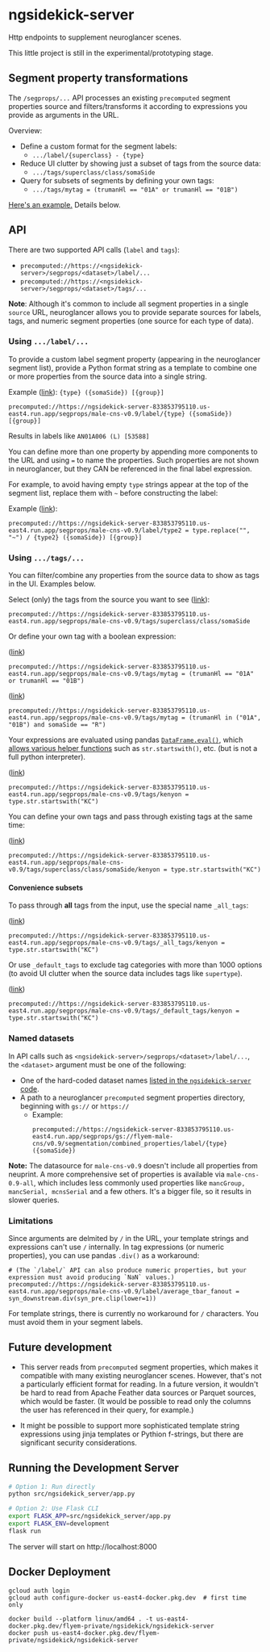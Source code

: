 # ngsidekick-server

Http endpoints to supplement neuroglancer scenes.

This little project is still in the experimental/prototyping stage.

## Segment property transformations

The `/segprops/...` API processes an existing `precomputed` segment properties source and filters/transforms it according to expressions you provide as arguments in the URL.

Overview:

- Define a custom format for the segment labels:
    - `.../label/{superclass} - {type}`
- Reduce UI clutter by showing just a subset of tags from the source data:
    - `.../tags/superclass/class/somaSide`
- Query for subsets of segments by defining your own tags:
    - `.../tags/mytag = (trumanHl == "01A" or trumanHl == "01B")`

[Here's an example.](https://neuroglancer-demo.appspot.com/#!gs://flyem-user-links/short/2025-10-27.103606.337212.json) Details below.

## API

There are two supported API calls (`label` and `tags`):

- `precomputed://https://<ngsidekick-server>/segprops/<dataset>/label/...`
- `precomputed://https://<ngsidekick-server>/segprops/<dataset>/tags/...`

**Note**: Although it's common to include all segment properties in a single `source` URL, neuroglancer allows you to provide separate sources for labels, tags, and numeric segment properties (one source for each type of data).


### Using `.../label/...`

To provide a custom label segment property (appearing in the neuroglancer segment list), provide a Python format string as a template to combine one or more properties from the source data into a single string.

Example ([link](https://neuroglancer-demo.appspot.com/#!gs://flyem-user-links/short/2025-10-27.093051.846407.json)): `{type} ({somaSide}) [{group}]`

```
precomputed://https://ngsidekick-server-833853795110.us-east4.run.app/segprops/male-cns-v0.9/label/{type} ({somaSide}) [{group}]
```

Results in labels like `AN01A006 (L) [53588]`

You can define more than one property by appending more components to the URL and using `=` to name the properties.  Such properties are not shown in neuroglancer, but they CAN be referenced in the final label expression.

For example, to avoid having empty `type` strings appear at the top of the segment list, replace them with `~` before constructing the label:

Example ([link](https://neuroglancer-demo.appspot.com/#!gs://flyem-user-links/short/2025-10-27.094641.067798.json)):

```
precomputed://https://ngsidekick-server-833853795110.us-east4.run.app/segprops/male-cns-v0.9/label/type2 = type.replace("", "~") / {type2} ({somaSide}) [{group}]
```


### Using `.../tags/...`

You can filter/combine any properties from the source data to show as tags in the UI.  Examples below.

Select (only) the tags from the source you want to see ([link](https://neuroglancer-demo.appspot.com/#!gs://flyem-user-links/short/2025-10-27.094838.732871.json)):

```
precomputed://https://ngsidekick-server-833853795110.us-east4.run.app/segprops/male-cns-v0.9/tags/superclass/class/somaSide
```

Or define your own tag with a boolean expression:

([link](https://neuroglancer-demo.appspot.com/#!gs://flyem-user-links/short/2025-10-27.095757.381530.json))

```
precomputed://https://ngsidekick-server-833853795110.us-east4.run.app/segprops/male-cns-v0.9/tags/mytag = (trumanHl == "01A" or trumanHl == "01B")
```

([link](https://neuroglancer-demo.appspot.com/#!gs://flyem-user-links/short/2025-10-27.095856.830318.json))

```
precomputed://https://ngsidekick-server-833853795110.us-east4.run.app/segprops/male-cns-v0.9/tags/mytag = (trumanHl in ("01A", "01B") and somaSide == "R")
```

Your expressions are evaluated using pandas [`DataFrame.eval()`][eval], which [allows various helper functions][eval-syntax] such as `str.startswith()`, etc. (but is not a full python interpreter).

[eval]: https://pandas.pydata.org/docs/reference/api/pandas.DataFrame.eval.html
[eval-syntax]: https://pandas.pydata.org/docs/user_guide/enhancingperf.html#enhancingperf-eval

([link](https://neuroglancer-demo.appspot.com/#!gs://flyem-user-links/short/2025-10-27.100052.674517.json))

```
precomputed://https://ngsidekick-server-833853795110.us-east4.run.app/segprops/male-cns-v0.9/tags/kenyon = type.str.startswith("KC")
```

You can define your own tags and pass through existing tags at the same time:

([link](https://neuroglancer-demo.appspot.com/#!gs://flyem-user-links/short/2025-10-27.100541.308440.json))


```
precomputed://https://ngsidekick-server-833853795110.us-east4.run.app/segprops/male-cns-v0.9/tags/superclass/class/somaSide/kenyon = type.str.startswith("KC")
```

#### Convenience subsets

To pass through **all** tags from the input, use the special name `_all_tags`:

([link](https://neuroglancer-demo.appspot.com/#!gs://flyem-user-links/short/2025-10-27.100714.370555.json))


```
precomputed://https://ngsidekick-server-833853795110.us-east4.run.app/segprops/male-cns-v0.9/tags/_all_tags/kenyon = type.str.startswith("KC")
```

Or use `_default_tags` to exclude tag categories with more than 1000 options (to avoid UI clutter when the source data includes tags like `supertype`).

([link](https://neuroglancer-demo.appspot.com/#!gs://flyem-user-links/short/2025-10-27.100811.371893.json))


```
precomputed://https://ngsidekick-server-833853795110.us-east4.run.app/segprops/male-cns-v0.9/tags/_default_tags/kenyon = type.str.startswith("KC")
```

### Named datasets

In API calls such as `<ngsidekick-server>/segprops/<dataset>/label/...`, the `<dataset>` argument must be one of the following:

- One of the hard-coded dataset names [listed in the `ngsidekick-server` code][datasets].
- A path to a neuroglancer `precomputed` segment properties directory, beginning with `gs://` or `https://`
    - Example:
        ```
        precomputed://https://ngsidekick-server-833853795110.us-east4.run.app/segprops/gs://flyem-male-cns/v0.9/segmentation/combined_properties/label/{type} ({somaSide})
        ```

[datasets]: https://github.com/janelia-flyem/ngsidekick-server/blob/main/src/ngsidekick_server/app.py#L10


**Note:** The datasource for `male-cns-v0.9` doesn't include all properties from neuprint.  A more comprehensive set of properties is available via `male-cns-0.9-all`, which includes less commonly used properties like `mancGroup, mancSerial, mcnsSerial` and a few others.  It's a bigger file, so it results in slower queries.


### Limitations

Since arguments are delmited by `/` in the URL, your template strings and expressions can't use `/` internally.  In tag expressions (or numeric properties), you can use pandas `.div()` as a workaround:

```
# (The `/label/` API can also produce numeric properties, but your expression must avoid producing `NaN` values.)
precomputed://https://ngsidekick-server-833853795110.us-east4.run.app/segprops/male-cns-v0.9/label/average_tbar_fanout = syn_downstream.div(syn_pre.clip(lower=1))
```

For template strings, there is currently no workaround for `/` characters.  You must avoid them in your segment labels.

## Future development

- This server reads from `precomputed` segment properties, which makes it compatible with many existing neuroglancer scenes.  However, that's not a particularly efficient format for reading.  In a future version, it wouldn't be hard to read from Apache Feather data sources or Parquet sources, which would be faster.  (It would be possible to read only the columns the user has referenced in their query, for example.)

- It might be possible to support more sophisticated template string expressions using jinja templates or Pythion f-strings, but there are significant security considerations.

## Running the Development Server

```bash
# Option 1: Run directly
python src/ngsidekick_server/app.py

# Option 2: Use Flask CLI
export FLASK_APP=src/ngsidekick_server/app.py
export FLASK_ENV=development
flask run
```

The server will start on http://localhost:8000

## Docker Deployment

```
gcloud auth login
gcloud auth configure-docker us-east4-docker.pkg.dev  # first time only

docker build --platform linux/amd64 . -t us-east4-docker.pkg.dev/flyem-private/ngsidekick/ngsidekick-server
docker push us-east4-docker.pkg.dev/flyem-private/ngsidekick/ngsidekick-server
```

